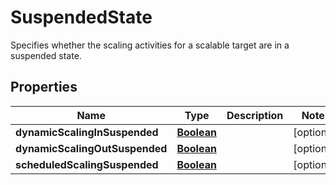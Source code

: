 

# SuspendedState

Specifies whether the scaling activities for a scalable target are in a suspended state. 

## Properties

| Name | Type | Description | Notes |
|------------ | ------------- | ------------- | -------------|
|**dynamicScalingInSuspended** | [**Boolean**](Boolean.md) |  |  [optional] |
|**dynamicScalingOutSuspended** | [**Boolean**](Boolean.md) |  |  [optional] |
|**scheduledScalingSuspended** | [**Boolean**](Boolean.md) |  |  [optional] |



